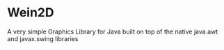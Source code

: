 # Wein2D
A very simple Graphics Library for Java built on top of the native java.awt and javax.swing libraries
